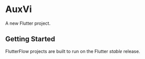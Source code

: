 # AuxVi

A new Flutter project.

## Getting Started

FlutterFlow projects are built to run on the Flutter _stable_ release.
